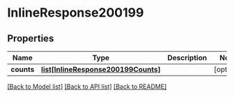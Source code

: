 # InlineResponse200199

## Properties
Name | Type | Description | Notes
------------ | ------------- | ------------- | -------------
**counts** | [**list[InlineResponse200199Counts]**](InlineResponse200199Counts.md) |  | [optional] 

[[Back to Model list]](../README.md#documentation-for-models) [[Back to API list]](../README.md#documentation-for-api-endpoints) [[Back to README]](../README.md)

